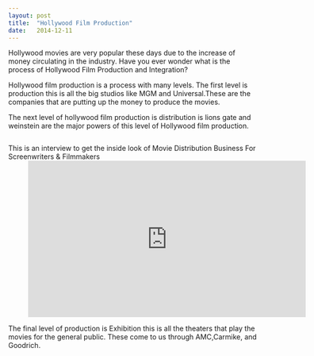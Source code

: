 ```yaml
---
layout: post
title:  "Hollywood Film Production"
date:   2014-12-11
---
```


<p class="intro"><span class="dropcap">H</span>ollywood movies are very popular these days due to the increase of money circulating in the industry. Have you ever wonder what is the process of Hollywood Film Production and Integration?</p>

Hollywood film production is a process with many levels. The first level is production this is all the big studios like MGM and Universal.These are the companies that are putting up the money to produce the movies.
<img src="https://i.ytimg.com/vi/_jp72Ras6Io/maxresdefault.jpg" alt=""> 


The next level of hollywood film production is distribution is lions gate and weinstein are the major powers of this level of Hollywood film production.

<img src="https://pmcvariety.files.wordpress.com/2016/03/weinstein-co-logo.jpg?w=670&h=377&crop=1" alt=""> 

<dl>
<dt>This is an interview to get the inside look of Movie Distribution Business For Screenwriters & Filmmakers</dt>
  <dd> <iframe width="560" height="315" src="https://www.youtube.com/embed/kV6gFz9arfc?ecver=1" frameborder="0" allowfullscreen></iframe></dd>
</dl>

The final level of production is Exhibition this is all the theaters that play the movies for the general public. These come to us through AMC,Carmike, and Goodrich. 
 

<img src="https://pbs.twimg.com/profile_images/724615838129508353/PKRhXR4s.jpg" alt=""> 



